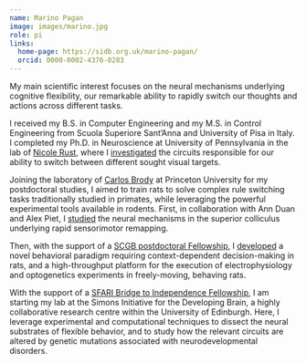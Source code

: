 ```yaml
---
name: Marino Pagan
image: images/marino.jpg
role: pi
links:
  home-page: https://sidb.org.uk/marino-pagan/
  orcid: 0000-0002-4376-0283
---
```


My main scientific interest focuses on the neural mechanisms underlying cognitive flexibility, our remarkable ability to rapidly switch our thoughts and actions across different tasks.

I received my B.S. in Computer Engineering and my M.S. in Control Engineering from Scuola Superiore Sant’Anna and University of Pisa in Italy. I completed my Ph.D. in Neuroscience at University of Pennsylvania in the lab of [Nicole Rust](https://www.sas.upenn.edu/psych/rust-lab/index.html), where I [investigated](https://www.nature.com/articles/nn.3433) the circuits responsible for our ability to switch between different sought visual targets.

Joining the laboratory of [Carlos Brody](http://brodylab.org/) at Princeton University for my postdoctoral studies, I aimed to train rats to solve complex rule switching tasks traditionally studied in primates, while leveraging the powerful experimental tools available in rodents. First, in collaboration with Ann Duan and Alex Piet, I [studied](https://www.nature.com/articles/s41593-021-00865-x) the neural mechanisms in the superior colliculus underlying rapid sensorimotor remapping.

Then, with the support of a [SCGB postdoctoral Fellowship](https://www.simonsfoundation.org/people/marino-pagan/), I [developed](https://doi.org/gsx659) a novel behavioral paradigm requiring context-dependent decision-making in rats, and a high-throughput platform for the execution of electrophysiology and optogenetics experiments in freely-moving, behaving rats. 

With the support of a [SFARI Bridge to Independence Fellowship](https://www.sfari.org/people/marino-pagan/), I am starting my lab at the Simons Initiative for the Developing Brain, a highly collaborative research centre within the University of Edinburgh. Here, I leverage experimental and computational techniques to dissect the neural substrates of flexible behavior, and to study how the relevant circuits are altered by genetic mutations associated with neurodevelopmental disorders.

